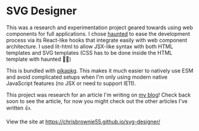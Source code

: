 # SVG Designer

This was a research and experimentation project geared towards using web components for full applications. I chose [haunted](https://github.com/matthewp/haunted) to ease the development process via its React-like hooks that integrate easily with web component architecture. I used lit-html to allow JSX-like syntax with both HTML templates and SVG templates (CSS has to be done inside the HTML template with haunted 🤷‍♀️)

This is bundled with [pikapkg](https://pika.dev). This makes it much easier to natively use ESM and avoid complicated setups when I'm only using modern native JavaScript features (no JSX or need to support IE11).

This project was research for an article I'm writing on [my blog](https://chrisbrownie.dev)! Check back soon to see the article, for now you might check out the other articles I've written 👍.

View the site at https://chrisbrownie55.github.io/svg-designer/
